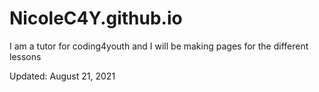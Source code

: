 # NicoleC4Y.github.io

I am a tutor for coding4youth and I will be making pages for the different lessons

Updated: August 21, 2021

